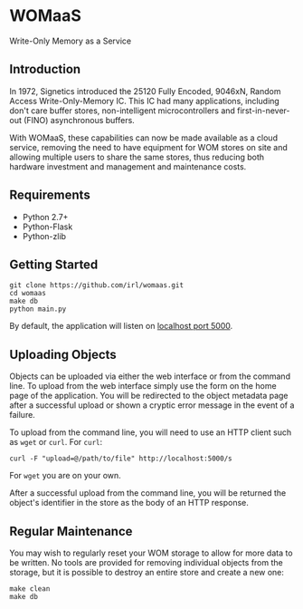 # WOMaaS

Write-Only Memory as a Service

## Introduction

In 1972, Signetics introduced the 25120 Fully Encoded, 9046xN, Random Access
Write-Only-Memory IC. This IC had many applications, including don't care
buffer stores, non-intelligent microcontrollers and first-in-never-out (FINO)
asynchronous buffers.

With WOMaaS, these capabilities can now be made available as a cloud service,
removing the need to have equipment for WOM stores on site and allowing
multiple users to share the same stores, thus reducing both hardware investment
and management and maintenance costs.

## Requirements

 * Python 2.7+
 * Python-Flask
 * Python-zlib

## Getting Started

    git clone https://github.com/irl/womaas.git
    cd womaas
    make db
    python main.py

By default, the application will listen on [localhost port 5000][1].

[1]: http://localhost:5000/

## Uploading Objects

Objects can be uploaded via either the web interface or from the command line.
To upload from the web interface simply use the form on the home page of the
application. You will be redirected to the object metadata page after a
successful upload or shown a cryptic error message in the event of a failure.

To upload from the command line, you will need to use an HTTP client such as
`wget` or `curl`. For `curl`:

    curl -F "upload=@/path/to/file" http://localhost:5000/s

For `wget` you are on your own.

After a successful upload from the command line, you will be returned the
object's identifier in the store as the body of an HTTP response.

## Regular Maintenance

You may wish to regularly reset your WOM storage to allow for more data to be
written. No tools are provided for removing individual objects from the
storage, but it is possible to destroy an entire store and create a new one:

    make clean
    make db

